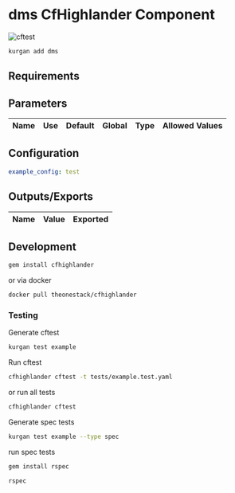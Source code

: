 # dms CfHighlander Component

![cftest](https://github.com/theonestack/hl-component-dms/actions/workflows/rspec.yaml/badge.svg)

<!--- add component description --->

```bash
kurgan add dms
```

## Requirements

## Parameters

| Name | Use | Default | Global | Type | Allowed Values |
| ---- | --- | ------- | ------ | ---- | -------------- |


## Configuration

<!--- add component config examples --->

```yaml
example_config: test
```

## Outputs/Exports

| Name | Value | Exported |
| ---- | ----- | -------- |


## Development

```bash
gem install cfhighlander
```

or via docker

```bash
docker pull theonestack/cfhighlander
```

### Testing

Generate cftest

```bash
kurgan test example
```

Run cftest

```bash
cfhighlander cftest -t tests/example.test.yaml
```

or run all tests

```bash
cfhighlander cftest
```

Generate spec tests

```bash
kurgan test example --type spec
```

run spec tests

```bash
gem install rspec
```

```bash
rspec
```